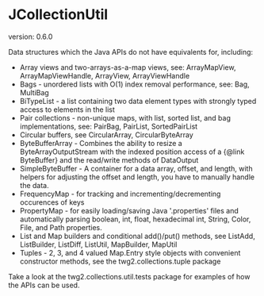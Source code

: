 JCollectionUtil
==============
version: 0.6.0

Data structures which the Java APIs do not have equivalents for, including:
* Array views and two-arrays-as-a-map views, see: ArrayMapView, ArrayMapViewHandle, ArrayView, ArrayViewHandle
* Bags - unordered lists with O(1) index removal performance, see: Bag, MultiBag
* BiTypeList - a list containing two data element types with strongly typed access to elements in the list
* Pair collections - non-unique maps, with list, sorted list, and bag implementations, see: PairBag, PairList, SortedPairList
* Circular buffers, see CircularArray, CircularByteArray
* ByteBufferArray - Combines the ability to resize a ByteArrayOutputStream with the indexed position access of a {@link ByteBuffer} and the read/write methods of DataOutput
* SimpleByteBuffer - A container for a data array, offset, and length, with helpers for adjusting the offset and length, you have to manually handle the data.
* FrequencyMap - for tracking and incrementing/decrementing occurences of keys
* PropertyMap - for easily loading/saving Java '.properties' files and automatically parsing boolean, int, float, hexadecimal int, String, Color, File, and Path properties.
* List and Map builders and conditional add()/put() methods, see ListAdd, ListBuilder, ListDiff, ListUtil, MapBuilder, MapUtil
* Tuples - 2, 3, and 4 valued Map.Entry style objects with convenient constructor methods, see the twg2.collections.tuple package

Take a look at the twg2.collections.util.tests package for examples of how the APIs can be used.
